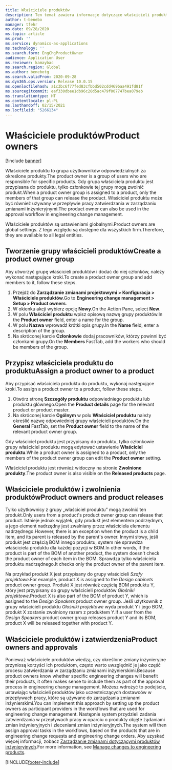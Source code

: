 ```yaml
---
title: Właściciele produktów
description: Ten temat zawiera informacje dotyczące właścicieli produktów. Właściciele produktów to grupa użytkowników odpowiedzialnych za określone produkty. Tylko członkowie grupy mogą zwolnić te produkty. Właściciel produktu może być również używany w przepływie pracy zatwierdzania.
author: t-benebo
manager: tfehr
ms.date: 09/28/2020
ms.topic: article
ms.prod: ''
ms.service: dynamics-ax-applications
ms.technology: ''
ms.search.form: EngChgProductOwner
audience: Application User
ms.reviewer: kamaybac
ms.search.region: Global
ms.author: benebotg
ms.search.validFrom: 2020-09-28
ms.dyn365.ops.version: Release 10.0.15
ms.openlocfilehash: a1c3bc6f77fed83cfbbd502cdd469baa491fd81f
ms.sourcegitcommit: eaf330dbee1db96c20d5ac479f007747bea079eb
ms.translationtype: HT
ms.contentlocale: pl-PL
ms.lasthandoff: 02/15/2021
ms.locfileid: "5266134"
---
```

# <a name="product-owners"></a><span data-ttu-id="4f18d-106">Właściciele produktów</span><span class="sxs-lookup"><span data-stu-id="4f18d-106">Product owners</span></span>

[!include [banner](../includes/banner.md)]

<span data-ttu-id="4f18d-107">Właściciele produktu to grupa użytkowników odpowiedzialnych za określone produkty.</span><span class="sxs-lookup"><span data-stu-id="4f18d-107">The product owner is a group of users who are responsible for specific products.</span></span> <span data-ttu-id="4f18d-108">Gdy grupa właściciela produktu jest przypisana do produktu, tylko członkowie tej grupy mogą zwolnić produkt.</span><span class="sxs-lookup"><span data-stu-id="4f18d-108">When a product owner group is assigned to a product, only the members of that group can release the product.</span></span> <span data-ttu-id="4f18d-109">Właściciel produktu może być również używany w przepływie pracy zatwierdzania w zarządzaniu zmianami inżynieryjnymi.</span><span class="sxs-lookup"><span data-stu-id="4f18d-109">The product owner can also be used in the approval workflow in engineering change management.</span></span>

<span data-ttu-id="4f18d-110">Właściciele produktów są ustawieniami globalnymi.</span><span class="sxs-lookup"><span data-stu-id="4f18d-110">Product owners are global settings.</span></span> <span data-ttu-id="4f18d-111">Z tego względu są dostępne dla wszystkich firm.</span><span class="sxs-lookup"><span data-stu-id="4f18d-111">Therefore, they are available to all legal entities.</span></span>

## <a name="create-a-product-owner-group"></a><span data-ttu-id="4f18d-112">Tworzenie grupy właścicieli produktów</span><span class="sxs-lookup"><span data-stu-id="4f18d-112">Create a product owner group</span></span>

<span data-ttu-id="4f18d-113">Aby utworzyć grupę właścicieli produktów i dodać do niej członków, należy wykonać następujące kroki.</span><span class="sxs-lookup"><span data-stu-id="4f18d-113">To create a product owner group and add members to it, follow these steps.</span></span>

1. <span data-ttu-id="4f18d-114">Przejdź do **Zarządzanie zmianami projektowymi \> Konfiguracja \> Właściciele produktów**.</span><span class="sxs-lookup"><span data-stu-id="4f18d-114">Go to **Engineering change management \> Setup \> Product owners**.</span></span>
2. <span data-ttu-id="4f18d-115">W okienku akcji wybierz opcję **Nowy**.</span><span class="sxs-lookup"><span data-stu-id="4f18d-115">On the Action Pane, select **New**.</span></span>
3. <span data-ttu-id="4f18d-116">W polu **Właściciel produktu** wpisz opisową nazwę grupy produktów.</span><span class="sxs-lookup"><span data-stu-id="4f18d-116">In the **Product owner** field, enter a name for the group.</span></span>
4. <span data-ttu-id="4f18d-117">W polu **Nazwa** wprowadź krótki opis grupy.</span><span class="sxs-lookup"><span data-stu-id="4f18d-117">In the **Name** field, enter a description of the group.</span></span>
5. <span data-ttu-id="4f18d-118">Na skróconej karcie **Członkowie** dodaj pracowników, którzy powinni być członkami grupy.</span><span class="sxs-lookup"><span data-stu-id="4f18d-118">On the **Members** FastTab, add the workers who should be members of the group.</span></span>

## <a name="assign-a-product-owner-to-a-product"></a><span data-ttu-id="4f18d-119">Przypisz właściciela produktu do produktu</span><span class="sxs-lookup"><span data-stu-id="4f18d-119">Assign a product owner to a product</span></span>

<span data-ttu-id="4f18d-120">Aby przypisać właściciela produktu do produktu, wykonaj następujące kroki.</span><span class="sxs-lookup"><span data-stu-id="4f18d-120">To assign a product owner to a product, follow these steps.</span></span>

1. <span data-ttu-id="4f18d-121">Otwórz stronę **Szczegóły produktu** odpowiedniego produktu lub produktu głównego.</span><span class="sxs-lookup"><span data-stu-id="4f18d-121">Open the **Product details** page for the relevant product or product master.</span></span>
1. <span data-ttu-id="4f18d-122">Na skróconej karcie **Ogólnym** w polu **Właściciel produktu** należy określić nazwę odpowiedniej grupy właścicieli produktów.</span><span class="sxs-lookup"><span data-stu-id="4f18d-122">On the **General** FastTab, set the **Product owner** field to the name of the relevant product owner group.</span></span>

<span data-ttu-id="4f18d-123">Gdy właściciel produktu jest przypisany do produktu, tylko członkowie grupy właściciel produktu mogą edytować ustawienie **Właściciel produktu**.</span><span class="sxs-lookup"><span data-stu-id="4f18d-123">While a product owner is assigned to a product, only the members of the product owner group can edit the **Product owner** setting.</span></span>

<span data-ttu-id="4f18d-124">Właściciel produktu jest również widoczny na stronie **Zwolnione produkty**.</span><span class="sxs-lookup"><span data-stu-id="4f18d-124">The product owner is also visible on the **Released products** page.</span></span>

## <a name="product-owners-and-product-releases"></a><span data-ttu-id="4f18d-125">Właściciele produktów i zwolnienia produktów</span><span class="sxs-lookup"><span data-stu-id="4f18d-125">Product owners and product releases</span></span>

<span data-ttu-id="4f18d-126">Tylko użytkownicy z grupy „właściciel produktu” mogą zwolnić ten produkt.</span><span class="sxs-lookup"><span data-stu-id="4f18d-126">Only users from a product's product owner group can release that product.</span></span> <span data-ttu-id="4f18d-127">Istnieje jednak wyjątek, gdy produkt jest elementem podrzędnym, a jego element nadrzędny jest zwalniany przez właściciela elementu nadrzędnego.</span><span class="sxs-lookup"><span data-stu-id="4f18d-127">However, there is an exception when the product is a child item, and its parent is released by the parent's owner.</span></span> <span data-ttu-id="4f18d-128">Innymi słowy, jeśli produkt jest częścią BOM innego produktu, system nie sprawdza właściciela produktu dla każdej pozycji w BOM.</span><span class="sxs-lookup"><span data-stu-id="4f18d-128">In other words, if the product is part of the BOM of another product, the system doesn't check the product owner of each item in the BOM.</span></span> <span data-ttu-id="4f18d-129">Sprawdza tylko właściciela produktu nadrzędnego.</span><span class="sxs-lookup"><span data-stu-id="4f18d-129">It checks only the product owner of the parent item.</span></span>

<span data-ttu-id="4f18d-130">Na przykład produkt X jest przypisany do grupy właścicieli *Szafy projektowe*.</span><span class="sxs-lookup"><span data-stu-id="4f18d-130">For example, product X is assigned to the *Design cabinets* product owner group.</span></span> <span data-ttu-id="4f18d-131">Produkt X jest również częścią BOM produktu Y, który jest przypisany do grupy właścicieli produktów *Głośniki projektowe*.</span><span class="sxs-lookup"><span data-stu-id="4f18d-131">Product X is also part of the BOM of product Y, which is assigned to the *Design Speakers* product owner group.</span></span> <span data-ttu-id="4f18d-132">Jeśli użytkownik z grupy właścicieli produktu *Głośniki projektowe* wyda produkt Y i jego BOM, produkt X zostanie zwolniony razem z produktem Y.</span><span class="sxs-lookup"><span data-stu-id="4f18d-132">If a user from the *Design Speakers* product owner group releases product Y and its BOM, product X will be released together with product Y.</span></span>

## <a name="product-owners-and-approvals"></a><span data-ttu-id="4f18d-133">Właściciele produktów i zatwierdzenia</span><span class="sxs-lookup"><span data-stu-id="4f18d-133">Product owners and approvals</span></span>

<span data-ttu-id="4f18d-134">Ponieważ właściciele produktów wiedzą, czy określone zmiany inżynieryjne przyniosą korzyści ich produktom, często warto uwzględnić je jako część procesu zatwierdzania w zarządzaniu zmianami inżynierskimi.</span><span class="sxs-lookup"><span data-stu-id="4f18d-134">Because product owners know whether specific engineering changes will benefit their products, it often makes sense to include them as part of the approval process in engineering change management.</span></span> <span data-ttu-id="4f18d-135">Możesz wdrożyć to podejście, ustawiając właścicieli produktów jako uczestniczących dostawców w przepływach pracy, które są używane do zarządzania zmianami inżynierskimi.</span><span class="sxs-lookup"><span data-stu-id="4f18d-135">You can implement this approach by setting up the product owners as participant providers in the workflows that are used for engineering change management.</span></span> <span data-ttu-id="4f18d-136">Następnie system przydzieli zadania zatwierdzania w przepływach pracy w oparciu o produkty objęte żądaniami zmian inżynieryjnych i zleceniami zmian inżynieryjnych.</span><span class="sxs-lookup"><span data-stu-id="4f18d-136">The system will then assign approval tasks in the workflows, based on the products that are in engineering change requests and engineering change orders.</span></span> <span data-ttu-id="4f18d-137">Aby uzyskać więcej informacji, zobacz [Zarządzanie zmianami dotyczącymi produktów inżynieryjnych](engineering-change-management.md).</span><span class="sxs-lookup"><span data-stu-id="4f18d-137">For more information, see [Manage changes to engineering products](engineering-change-management.md).</span></span>


[!INCLUDE[footer-include](../../includes/footer-banner.md)]